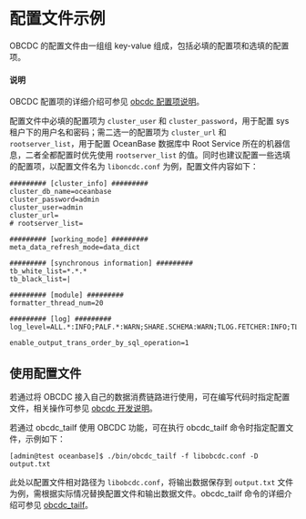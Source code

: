 # 配置文件示例

OBCDC 的配置文件由一组组 key-value 组成，包括必填的配置项和选填的配置项。

<main id="notice" type='explain'>
  <h4>说明</h4>
  <p> OBCDC 配置项的详细介绍可参见 <a href='200.obcdc-configuration-items.md'>obcdc 配置项说明</a>。</p>
</main>

配置文件中必填的配置项为 `cluster_user` 和 `cluster_password`，用于配置 sys 租户下的用户名和密码；需二选一的配置项为 `cluster_url` 和 `rootserver_list`，用于配置 OceanBase 数据库中 Root Service 所在的机器信息，二者全都配置时优先使用 `rootserver_list` 的值。同时也建议配置一些选填的配置项，以配置文件名为 `liboncdc.conf` 为例，配置文件内容如下：

```shell
######### [cluster_info] #########
cluster_db_name=oceanbase
cluster_password=admin
cluster_user=admin
cluster_url=
# rootserver_list=

######### [working_mode] #########
meta_data_refresh_mode=data_dict

######### [synchronous information] #########
tb_white_list=*.*.*
tb_black_list=|

######### [module] #########
formatter_thread_num=20

######### [log] #########
log_level=ALL.*:INFO;PALF.*:WARN;SHARE.SCHEMA:WARN;TLOG.FETCHER:INFO;TLOG.FORMATTER:INFO;

enable_output_trans_order_by_sql_operation=1
```

## 使用配置文件

若通过将 OBCDC 接入自己的数据消费链路进行使用，可在编写代码时指定配置文件，相关操作可参见 [obcdc 开发说明](../200.obcdc/100.deploy-and-use-obcdc/200.obcdc-development-instructions.md)。

若通过 obcdc_tailf 使用 OBCDC 功能，可在执行 obcdc_tailf 命令时指定配置文件，示例如下：

```shell
[admin@test oceanbase]$ ./bin/obcdc_tailf -f libobcdc.conf -D output.txt
```

此处以配置文件相对路径为 `libobcdc.conf`，将输出数据保存到 `output.txt` 文件为例，需根据实际情况替换配置文件和输出数据文件。obcdc_tailf 命令的详细介绍可参见 [obcdc_tailf](../200.obcdc/100.deploy-and-use-obcdc/300.obcdc-tailf.md)。
